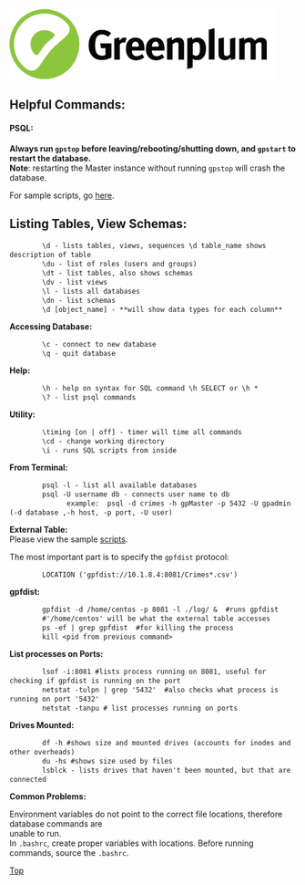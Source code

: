 ![Greenplum](https://github.com/syuja/GreenPlumSetup/blob/master/img/greenplum-logo.png)  
<a id='top'></a>   
## Helpful Commands:   

#### PSQL:  
**Always run `gpstop` before leaving/rebooting/shutting down, and `gpstart` to restart the database.**   
**Note**: restarting the Master instance without running `gpstop` will crash the database.   

For sample scripts, go [here](../script/README.md). 

**Listing Tables, View Schemas:**  
----  

            \d - lists tables, views, sequences \d table_name shows description of table  
            \du - list of roles (users and groups)  
            \dt - list tables, also shows schemas  
            \dv - list views   
            \l - lists all databases  
            \dn - list schemas   
            \d [object_name] - **will show data types for each column**   


**Accessing Database:**  

            \c - connect to new database  
            \q - quit database   

**Help:**  
  
            \h - help on syntax for SQL command \h SELECT or \h *  
            \? - list psql commands   
      

**Utility:**    

            \timing [on | off] - timer will time all commands  
            \cd - change working directory  
            \i - runs SQL scripts from inside  
            
**From Terminal:**  
  
            psql -l - list all available databases  
            psql -U username db - connects user name to db  
                  example:  psql -d crimes -h gpMaster -p 5432 -U gpadmin (-d database ,-h host, -p port, -U user)  
            

**External Table:**   
Please view the sample [scripts](../script/README.md).   

The most important part is to specify the `gpfdist` protocol:  

            LOCATION ('gpfdist://10.1.8.4:8081/Crimes*.csv')    



**gpfdist:**   

            gpfdist -d /home/centos -p 8081 -l ./log/ &  #runs gpfdist    
            #'/home/centos' will be what the external table accesses   
            ps -ef | grep gpfdist  #for killing the process    
            kill <pid from previous command>    

**List processes on Ports:**  

            lsof -i:8081 #lists process running on 8081, useful for checking if gpfdist is running on the port    
            netstat -tulpn | grep '5432'  #also checks what process is running on port '5432'  
            netstat -tanpu # list processes running on ports  

**Drives Mounted:**  

            df -h #shows size and mounted drives (accounts for inodes and other overheads)  
            du -hs #shows size used by files  
            lsblck - lists drives that haven't been mounted, but that are connected  
            

**Common Problems:**   

Environment variables do not point to the correct file locations, therefore database commands are   
unable to run.  
In `.bashrc`, create proper variables with locations. Before running commands, source the `.bashrc`.   



[Top](#top)  

